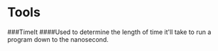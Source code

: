 # Tools
###TimeIt
####Used to determine the length of time it'll take to run a program down to the nanosecond.
